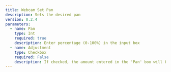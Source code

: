 ```yaml
---
title: Webcam Set Pan
description: Sets the desired pan
version: 0.2.4
parameters:
  - name: Pan
    type: Int
    required: true
    description: Enter percentage (0-100%) in the input box
  - name: Adjustment
    type: Checkbox
    required: False
    description: If checked, the amount entered in the 'Pan' box will be added to the current setting
---
```

